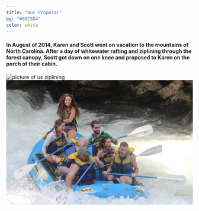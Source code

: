 ```yaml
---
title: "Our Proposal"
bg: "#86C5D4"
color: white
---
```


<h4>In August of 2014, Karen and Scott went on vacation to the mountains of North Carolina. After a day of whitewater rafting and ziplining through the forest canopy, Scott got down on one knee and proposed to Karen on the porch of their cabin.</h4>
<div>
    <img src="/img/ziplining.JPG" alt="picture of us ziplining">
    <img src="/img/rafting.JPG" alt="picture of us rafting">
</div>
